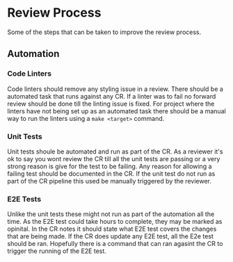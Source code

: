 # Review Process

Some of the steps that can be taken to improve the review process.

## Automation

### Code Linters 
Code linters should remove any styling issue in a review. 
There should be a automated task that runs against any CR.
If a linter was to fail no forward review should be done till the linting issue is fixed.
For project where the linters have not being set up as an automated task there should be a manual way to run the linters using a `make <target>` command.

### Unit Tests
Unit tests shoule be automated and run as part of the CR.
As a reviewer it's ok to say you wont review the CR till all the unit tests are passing or a very strong reason is give for the test to be failing.
Any reason for allowing a failing test should be documented in the CR.
If the unit test do not run as part of the CR pipeline this used be manually triggered by the reviewer.

### E2E Tests
Unlike the unit tests these might not run as part of the automation all the time.
As the E2E test could take hours to complete, they may be marked as opinital.
In the CR notes it should state what E2E test covers the changes that are being made.
If the CR does update any E2E test, all the E2e test should be ran.
Hopefully there is a command that can ran agasint the CR to trigger the running of the E2E test.
